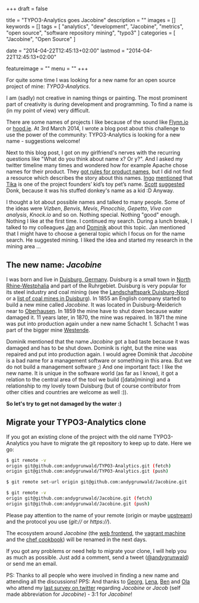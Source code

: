 +++
draft = false

title = "TYPO3-Analytics goes Jacobine"
description = ""
images = []
keywords = []
tags = [
    "analytics",
    "development",
    "Jacobine",
    "metrics",
    "open source",
    "software repository mining",
    "typo3"
]
categories = [
    "Jacobine",
    "Open Source"
]

date = "2014-04-22T12:45:13+02:00"
lastmod = "2014-04-22T12:45:13+02:00"

featureimage = ""
menu = ""
+++

For quite some time I was looking for a new name for an open source project of mine: *TYPO3-Analytics*.

I am (sadly) not creative in naming things or painting.
The most prominent part of creativity is during development and programming.
To find a name is (in my point of view) very difficult.

<!--more-->

There are some names of projects I like because of the sound like [Flynn.io](https://flynn.io/) or [hood.ie](http://hood.ie/).
At 3rd March 2014, I wrote a blog post about this challenge to use the power of the community: TYPO3-Analytics is looking for a new name - suggestions welcome!

Next to this blog post, I got on my girlfriend's nerves with the recurring questions like "What do you think about name x? Or y?".
And I asked my twitter timeline many times and wondered how for example Apache chose names for their product.
They [got rules for product names](https://www.apache.org/dev/project-names.html), but I did not find a resource which describes the story about this names.
[Ingo](https://twitter.com/irnnr) [mentioned](https://twitter.com/irnnr/status/449367546211221504) that [Tika](https://tika.apache.org/) is one of the project founders’ kid’s toy pet’s name.
[Scott](https://twitter.com/shirleman) [suggested](https://twitter.com/shirleman/status/449614357022773248) Donk, because it was his stuffed donkey's name as a kid :D
Anyway.

I thought a lot about possible names and talked to many people.
Some of the ideas were *Vizben*, *Benvis*, *Mevis*, *Pinocchio*, *Gepetto*, *Viva con analysis*, *Knock.io* and so on.
Nothing special.
Nothing "good" enough.
Nothing I like at the first time.
I continued my search.
During a lunch break, I talked to my colleagues [Jan](https://twitter.com/janvanthoor) and [Dominik](https://twitter.com/milchjieper) about this topic.
Jan mentioned that I might have to choose a general topic which I focus on for the name search.
He suggested mining.
I liked the idea and started my research in the mining area ...

## The new name: *Jacobine*

I was born and live in [Duisburg, Germany](https://en.wikipedia.org/wiki/Duisburg).
Duisburg is a small town in [North Rhine-Westphalia](https://en.wikipedia.org/wiki/North_Rhine-Westphalia) and part of the Ruhrgebiet.
Duisburg is very popular for its steel industry and coal mining (see the [Landschaftspark Duisburg-Nord](https://en.wikipedia.org/wiki/Landschaftspark_Duisburg-Nord) or a [list of coal mines in Duisburg](https://de.wikipedia.org/wiki/Liste_von_Bergwerken_in_Nordrhein-Westfalen#Duisburg)).
In 1855 an English company started to build a new mine called *Jacobine*.
It was located in Duisburg-Meiderich near to [Oberhausen](https://en.wikipedia.org/wiki/Oberhausen).
In 1859 the mine have to shut down because water damaged it.
11 years later, in 1870, the mine was repaired.
In 1871 the mine was put into production again under a new name Schacht 1.
Schacht 1 was part of the bigger mine [Westende](https://de.wikipedia.org/wiki/Zeche_Westende).

Dominik mentioned that the name *Jacobine* got a bad taste because it was damaged and has to be shut down.
Dominik is right, but the mine was repaired and put into production again.
I would agree Dominik that *Jacobine* is a bad name for a management software or something in this area.
But we do not build a management software ;)
And one important fact: I like the new name.
It is unique in the software world (as far as I know), it got a relation to the central area of the tool we build ([data]mining) and a relationship to my lovely town Duisburg (but of course contributor from other cities and countries are welcome as well :)).

**So let's try to get not damaged by the water :)**

## Migrate your TYPO3-Analytics clone

If you got an existing clone of the project with the old name TYPO3-Analytics you have to migrate the git repository to keep up to date.
Here we go:

```bash
$ git remote -v
origin git@github.com:andygrunwald/TYPO3-Analytics.git (fetch)
origin git@github.com:andygrunwald/TYPO3-Analytics.git (push)

$ git remote set-url origin git@github.com:andygrunwald/Jacobine.git

$ git remote -v
origin git@github.com:andygrunwald/Jacobine.git (fetch)
origin git@github.com:andygrunwald/Jacobine.git (push)
```

Please pay attention to the name of your remote (origin or maybe [upstream](https://docs.github.com/en/github/collaborating-with-pull-requests/working-with-forks/syncing-a-fork)) and the protocol you use (*git://* or *https://*).

The ecosystem around *Jacobine* (the [web frontend](https://github.com/andygrunwald/Jacobine-Web-Frontend), the [vagrant machine](https://github.com/andygrunwald/Jacobine-Vagrant) and the [chef cookbook](https://github.com/andygrunwald/chef-jacobine)) will be renamed in the next days.

If you got any problems or need help to migrate your clone, I will help you as much as possible.
Just add a comment, send a tweet ([@andygrunwald](https://twitter.com/andygrunwald)) or send me an email.

PS: Thanks to all people who were involved in finding a new name and attending all the discussions!
PPS: And thanks to [Georg](https://twitter.com/georg_ringer), [Lena](https://twitter.com/ffffux), [Ben](https://twitter.com/benvantende) and [Ola](https://twitter.com/misprintedtype) who attend my [last survey on twitter](https://twitter.com/andygrunwald/status/458286697416245249) regarding *Jacobine* or *Jacob* (self made abbreviation for *Jacobine*) - 3:1 for *Jacobine*!